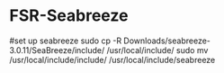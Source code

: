 # FSR-Seabreeze
#set up seabreeze
sudo cp -R Downloads/seabreeze-3.0.11/SeaBreeze/include/ /usr/local/include/
sudo mv /usr/local/include/include/ /usr/local/include/seabreeze

